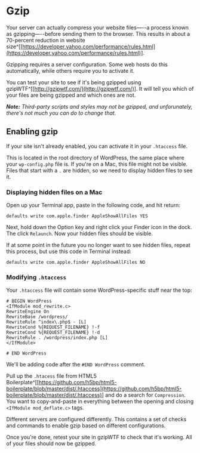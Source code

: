 
# Gzip

Your server can actually compress your website files—--a process known as gzipping—--before sending them to the browser. This results in about a 70-percent reduction in website size^[[https://developer.yahoo.com/performance/rules.html](https://developer.yahoo.com/performance/rules.html)].

Gzipping requires a server configuration. Some web hosts do this automatically, while others require you to activate it.

You can test your site to see if it's being gzipped using gzipWTF^[[http://gzipwtf.com/](http://gzipwtf.com/)]. It will tell you which of your files are being gzipped and which ones are not.

***Note:*** *Third-party scripts and styles may not be gzipped, and unforunately, there's not much you can do to change that.*

## Enabling gzip

If your site isn't already enabled, you can activate it in your `.htaccess` file.

This is located in the root directory of WordPress, the same place where your `wp-config.php` file is. If you're on a Mac, this file might not be visible. Files that start with a `.` are hidden, so we need to display hidden files to see it.

### Displaying hidden files on a Mac

Open up your Terminal app, paste in the following code, and hit return:

```
defaults write com.apple.finder AppleShowAllFiles YES
```

Next, hold down the Option key and right click your Finder icon in the dock. The click `Relaunch`. Now your hidden files should be visible.

If at some point in the future you no longer want to see hidden files, repeat this process, but use this code in Terminal instead:

```
defaults write com.apple.finder AppleShowAllFiles NO
```

### Modifying `.htaccess`

Your `.htaccess` file will contain some WordPress-specific stuff near the top:

```
# BEGIN WordPress
<IfModule mod_rewrite.c>
RewriteEngine On
RewriteBase /wordpress/
RewriteRule ^index\.php$ - [L]
RewriteCond %{REQUEST_FILENAME} !-f
RewriteCond %{REQUEST_FILENAME} !-d
RewriteRule . /wordpress/index.php [L]
</IfModule>

# END WordPress
```

We'll be adding code after the `#END WordPress` comment.

Pull up the `.htacess` file from HTML5 Boilerplate^[[https://github.com/h5bp/html5-boilerplate/blob/master/dist/.htaccess](https://github.com/h5bp/html5-boilerplate/blob/master/dist/.htaccess)] and do a search for `Compression`. You want to copy-and-paste in everything between the opening and closing `<IfModule mod_deflate.c>` tags.

Different servers are configured differently. This contains a set of checks and commands to enable gzip based on different configurations.

Once you're done, retest your site in gzipWTF to check that it's working. All of your files should now be gzipped.